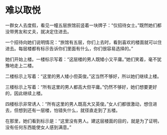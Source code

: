 # 难以取悦
一群女人去度假，看见一幢五层旅馆前竖着一块牌子：“仅招待女士。”既然她们都没带男友和丈夫，就决定住进去。 

一个招待向她们说明情况：“旅馆有五层，你们上去时，看到喜欢的楼面就可以住进去。每层楼都有标示告诉你们里面有什么，你们很容易选择的。” 

她们开始上楼。一楼标示写着：“这层楼的男人既矮小又平庸。”她们笑着，毫不犹豫地走上二楼。 

二楼标示上写着：“这里的男人矮小但英俊。”这当然不够好，所以她们继续上楼。 

三楼标示上写着：“所有这里的男人都高大但平庸。”仍然不够好，她们想要更好的，因此继续上楼。 

四楼标示非常诱人：“所有这里的男人既高大又英俊。”女人们都很激动，想住进去，但想到还有一层楼，怕错失什么，就径直走到了五楼。 

在那里，她们看到标示是：“这里没有男人。建这层楼面的目的，就是为了证明，没有任何东西能使女人感到满意。”
  